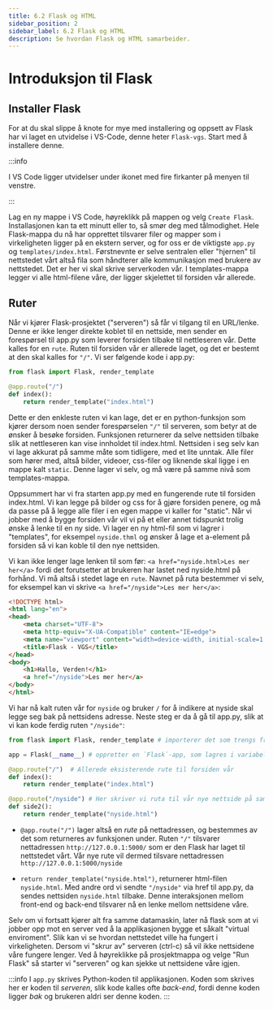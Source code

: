 ```yaml
---
title: 6.2 Flask og HTML
sidebar_position: 2
sidebar_label: 6.2 Flask og HTML
description: Se hvordan Flask og HTML samarbeider.
---
```


# Introduksjon til Flask

## Installer Flask

For at du skal slippe å knote for mye med installering og oppsett av Flask har vi laget en utvidelse i VS-Code, denne heter `Flask-vgs`. Start med å installere denne.

:::info

I VS Code ligger utvidelser under ikonet med fire firkanter på menyen til venstre.

:::


Lag en ny mappe i VS Code, høyreklikk på mappen og velg `Create Flask`. Installasjonen kan ta ett minutt eller to, så smør deg med tålmodighet.
Hele Flask-mappa du nå har opprettet tilsvarer filer og mapper som i virkeligheten ligger på en ekstern server, og for oss er de viktigste `app.py` og `templates/index.html`. Førstnevnte er selve sentralen eller "hjernen" til nettstedet vårt altså fila som håndterer alle kommunikasjon med brukere av nettstedet. Det er her vi skal skrive serverkoden vår. I templates-mappa legger vi alle html-filene våre, der ligger skjelettet til forsiden vår allerede.  

## Ruter

Når vi kjører Flask-prosjektet ("serveren") så får vi tilgang til en URL/lenke. Denne er ikke lenger direkte koblet til en nettside, men sender en forespørsel til app.py som leverer forsiden tilbake til nettleseren vår. Dette kalles for en `rute`. Ruten til forsiden vår er allerede laget, og det er bestemt at den skal kalles for `"/"`. Vi ser følgende kode i app.py:

```python
from flask import Flask, render_template

@app.route("/")
def index():
    return render_template("index.html")
```

Dette er den enkleste ruten vi kan lage, det er en python-funksjon som kjører dersom noen sender forespørselen `"/"` til serveren, som betyr at de ønsker å besøke forsiden. Funksjonen returnerer da selve nettsiden tilbake slik at nettleseren kan vise innholdet til index.html. Nettsiden i seg selv kan vi lage akkurat på samme måte som tidligere, med et lite unntak. Alle filer som hører med, altså bilder, videoer, css-filer og liknende skal ligge i en mappe kalt `static`. Denne lager vi selv, og må være på samme nivå som templates-mappa.

Oppsummert har vi fra starten app.py med en fungerende rute til forsiden index.html. Vi kan legge på bilder og css for å gjøre forsiden penere, og må da passe på å legge alle filer i en egen mappe vi kaller for "static". Når vi jobber med å bygge forsiden vår vil vi på et eller annet tidspunkt trolig ønske å lenke til en ny side. Vi lager en ny html-fil som vi lagrer i "templates", for eksempel `nyside.thml` og ønsker å lage et a-element på forsiden så vi kan koble til den nye nettsiden.

Vi kan ikke lenger lage lenken til som før: `<a href="nyside.html>Les mer her</a>` fordi det forutsetter at brukeren har lastet ned nyside.html på forhånd. Vi må altså i stedet lage en `rute`. Navnet på ruta bestemmer vi selv, for eksempel kan vi skrive `<a href="/nyside">Les mer her</a>`:

````html
<!DOCTYPE html>
<html lang="en">
<head>
    <meta charset="UTF-8">
    <meta http-equiv="X-UA-Compatible" content="IE=edge">
    <meta name="viewport" content="width=device-width, initial-scale=1.0">
    <title>Flask - VGS</title>
</head>
<body>
    <h1>Hallo, Verden!</h1>
    <a href="/nyside">Les mer her</a>
</body>
</html>
````

Vi har nå kalt ruten vår for `nyside` og bruker `/` for å indikere at nyside skal legge seg bak på nettsidens adresse. Neste steg er da å gå til app.py, slik at vi kan kode ferdig ruten `"/nyside"`:



```python
from flask import Flask, render_template # importerer det som trengs fra Flask-biblioteket

app = Flask(__name__) # oppretter en `Flask`-app, som lagres i variabelen `app`

@app.route("/")  # Allerede eksisterende rute til forsiden vår
def index(): 
    return render_template("index.html") 

@app.route("/nyside") # Her skriver vi ruta til vår nye nettside på samme måte
def side2():
    return render_template("nyside.html")
```

- `@app.route("/")` lager altså en *rute* på nettadressen, og bestemmes av det som returneres av funksjonen under. Ruten `"/"` tilsvarer nettadressen `http://127.0.0.1:5000/` som er den Flask har laget til nettstedet vårt. Vår nye rute vil dermed tilsvare nettadressen `http://127.0.0.1:5000/nyside`

- `return render_template("nyside.html")`, returnerer html-filen `nyside.html`. Med andre ord vi sendte `"/nyside"` via href til app.py, da sendes nettsiden `nyside.html` tilbake. Denne interaksjonen mellom front-end og back-end tilsvarer nå en lenke mellom nettsidene våre.

Selv om vi fortsatt kjører alt fra samme datamaskin, later nå flask som at vi jobber opp mot en server ved å la applikasjonen bygge et såkalt "virtual enviroment". Slik kan vi se hvordan nettstedet ville ha fungert i virkeligheten. Dersom vi "skrur av" serveren (ctrl-c) så vil ikke nettsidene våre fungere lenger. Ved å høyreklikke på prosjektmappa og velge "Run Flask" så starter vi "serveren" og kan sjekke ut nettsidene våre igjen.

:::info
I `app.py` skrives Python-koden til applikasjonen.
Koden som skrives her er koden til *serveren*, slik kode kalles ofte *back-end*, fordi 
denne koden ligger *bak* og brukeren aldri ser denne koden.
:::





